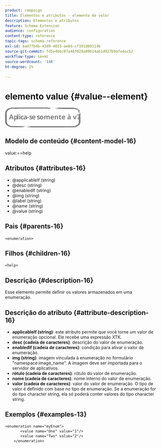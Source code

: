```yaml
---
product: campaign
title: Elementos e atributos - elemento de valor
description: Elementos e atributos
feature: Schema Extension
audience: configuration
content-type: reference
topic-tags: schema-reference
exl-id: bad7fb4b-43d9-4033-ae0d-cf191d89114b
source-git-commit: fd5e4bbc87a48f029a09b14ab1d927b9afe4ac52
workflow-type: tm+mt
source-wordcount: '148'
ht-degree: 2%

---
```


# elemento value {#value--element}

![](../../../assets/v7-only.svg)

## Modelo de conteúdo {#content-model-16}

value:==help

## Atributos {#attributes-16}

* @applicableIf (string)
* @desc (string)
* @enabledIf (string)
* @img (string)
* @label (string)
* @name (string)
* @value (string)

## Pais {#parents-16}

`<enumeration>`

## Filhos {#children-16}

`<help>`

## Descrição {#description-16}

Esse elemento permite definir os valores armazenados em uma enumeração.

## Descrição do atributo {#attribute-description-16}

* **applicableIf (string)**: este atributo permite que você torne um valor de enumeração opcional. Ele recebe uma expressão XTK.
* **desc (cadeia de caracteres)**: descrição do valor de enumeração.
* **enabledIf (cadeia de caracteres)**: condição para ativar o valor de enumeração.
* **img (string)**: imagem vinculada à enumeração no formulário &quot;namespace:image_name&quot;. A imagem deve ser importada para o servidor de aplicativos.
* **rótulo (cadeia de caracteres)**: rótulo do valor de enumeração.
* **nome (cadeia de caracteres)**: nome interno do valor de enumeração.
* **valor (cadeia de caracteres)**: valor do valor de enumeração. O tipo de valor é definido com base no tipo de enumeração. Se a enumeração for do tipo character string, ela só poderá conter valores do tipo character string.

## Exemplos {#examples-13}

```
<enumeration name="myEnum">
       <value name="One" value="1"/>
       <value name="Two" value="2"/>
    </enumeration>
```
